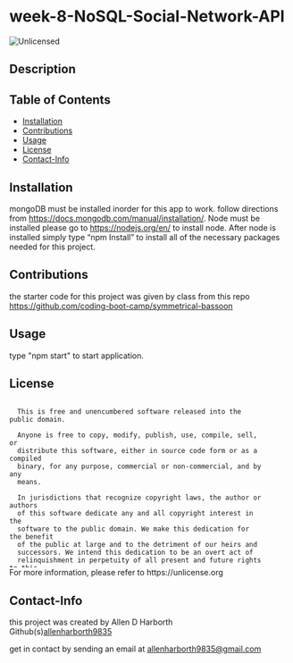 # week-8-NoSQL-Social-Network-API
<img src="https://img.shields.io/badge/license-Unlicensed-blue" alt="Unlicensed">   

## Description


## Table of Contents
  * [Installation](#installation)
  * [Contributions](#contributions)
  * [Usage](#usage)
  * [License](#license)
  * [Contact-Info](#contact-info)

## Installation  

mongoDB must be installed inorder for this app to work. follow directions from https://docs.mongodb.com/manual/installation/.
Node must be installed please go to https://nodejs.org/en/ to install node.
After node is installed simply type “npm Install” to install all of the necessary packages needed for this project.

## Contributions

the starter code for this project was given by class from this repo https://github.com/coding-boot-camp/symmetrical-bassoon

## Usage

type "npm start" to start application. 

## License
  <div style="height:300px; width:90%; overflow:auto;">

      This is free and unencumbered software released into the public domain.
    
      Anyone is free to copy, modify, publish, use, compile, sell, or
      distribute this software, either in source code form or as a compiled
      binary, for any purpose, commercial or non-commercial, and by any
      means.
      
      In jurisdictions that recognize copyright laws, the author or authors
      of this software dedicate any and all copyright interest in the
      software to the public domain. We make this dedication for the benefit
      of the public at large and to the detriment of our heirs and
      successors. We intend this dedication to be an overt act of
      relinquishment in perpetuity of all present and future rights to this
      software under copyright law.
      
      THE SOFTWARE IS PROVIDED "AS IS", WITHOUT WARRANTY OF ANY KIND,
      EXPRESS OR IMPLIED, INCLUDING BUT NOT LIMITED TO THE WARRANTIES OF
      MERCHANTABILITY, FITNESS FOR A PARTICULAR PURPOSE AND NONINFRINGEMENT.
      IN NO EVENT SHALL THE AUTHORS BE LIABLE FOR ANY CLAIM, DAMAGES OR
      OTHER LIABILITY, WHETHER IN AN ACTION OF CONTRACT, TORT OR OTHERWISE,
      ARISING FROM, OUT OF OR IN CONNECTION WITH THE SOFTWARE OR THE USE OR
      OTHER DEALINGS IN THE SOFTWARE.
  </div>
For more information, please refer to https://unlicense.org

## Contact-Info
this project was created by Allen D Harborth  
Github(s)[allenharborth9835](https://github.com/allenharborth9835)

get in contact by sending an email at allenharborth9835@gmail.com
